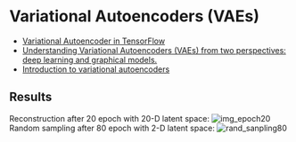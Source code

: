 # Variational Autoencoders (VAEs)
- [Variational Autoencoder in TensorFlow](https://jmetzen.github.io/2015-11-27/vae.html)
- [Understanding Variational Autoencoders (VAEs) from two perspectives: deep learning and graphical models.](https://jaan.io/what-is-variational-autoencoder-vae-tutorial/)
- [Introduction to variational autoencoders](https://home.zhaw.ch/~dueo/bbs/files/vae.pdf)

## Results
Reconstruction after 20 epoch with 20-D latent space:
![img_epoch20](https://github.com/xiaohu2015/DeepLearning_tutorials/blob/master/examples/VAE/img_epoch20.jpg)
Random sampling after 80 epoch with 2-D latent space:
![rand_sanpling80](https://github.com/xiaohu2015/DeepLearning_tutorials/blob/master/examples/VAE/rand_img_epoch80.jpg)
